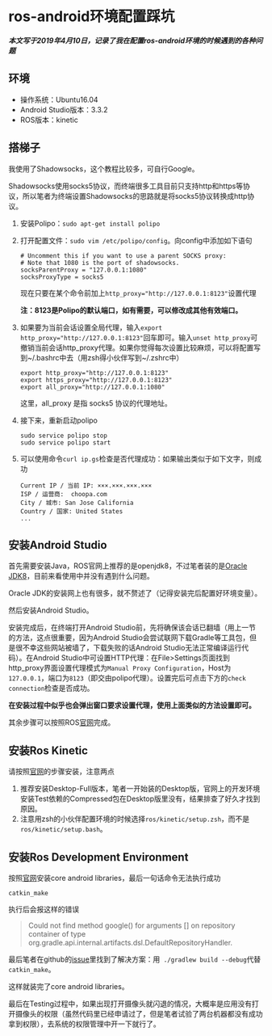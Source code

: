 # ros-android环境配置踩坑

***本文写于2019年4月10日，记录了我在配置ros-android环境的时候遇到的各种问题***

## 环境

* 操作系统：Ubuntu16.04
* Android Studio版本：3.3.2
* ROS版本：kinetic

## 搭梯子

我使用了Shadowsocks，这个教程比较多，可自行Google。

Shadowsocks使用socks5协议，而终端很多工具目前只支持http和https等协议，所以笔者为终端设置Shadowsocks的思路就是将socks5协议转换成http协议。

1. 安装Polipo：`sudo apt-get install polipo`

2. 打开配置文件：`sudo vim /etc/polipo/config`。向config中添加如下语句

   ```
   # Uncomment this if you want to use a parent SOCKS proxy:
   # Note that 1080 is the port of shadowsocks.
   socksParentProxy = "127.0.0.1:1080"
   socksProxyType = socks5
   ```

   现在只要在某个命令前加上`http_proxy="http://127.0.0.1:8123"`设置代理

   **注：8123是Polipo的默认端口，如有需要，可以修改成其他有效端口。**

3. 如果要为当前会话设置全局代理，输入`export http_proxy="http://127.0.0.1:8123"`回车即可。输入`unset http_proxy`可撤销当前会话http_proxy代理。如果你觉得每次设置比较麻烦，可以将配置写到~/.bashrc中去（用zsh得小伙伴写到~/.zshrc中）

   ```
   export http_proxy="http://127.0.0.1:8123"
   export https_proxy="http://127.0.0.1:8123"
   export all_proxy="http://127.0.0.1:1080"
   ```

   这里，all_proxy 是指 socks5 协议的代理地址。

4. 接下来，重新启动polipo

   ```
   sudo service polipo stop
   sudo service polipo start
   ```

5. 可以使用命令`curl ip.gs`检查是否代理成功：如果输出类似于如下文字，则成功
   ```
   Current IP / 当前 IP: ×××.×××.×××.×××
   ISP / 运营商:  choopa.com
   City / 城市: San Jose California
   Country / 国家: United States
   ...
   ```
   

## 安装Android Studio

首先需要安装Java，ROS官网上推荐的是openjdk8，不过笔者装的是[Oracle JDK8](https://www.oracle.com/technetwork/cn/java/javase/downloads/jdk8-downloads-2133151-zhs.html)，目前来看使用中并没有遇到什么问题。

Oracle JDK的安装网上也有很多，就不赘述了（记得安装完后配置好环境变量）。

然后安装Android Studio。

安装完成后，在终端打开Android Studio前，先将确保该会话已翻墙（用上一节的方法，这点很重要，因为Android Studio会尝试联网下载Gradle等工具包，但是很不幸这些网站被墙了，下载失败的话Android Studio无法正常编译运行代码）。在Android Studio中可设置HTTP代理：在File>Settings页面找到http_proxy界面设置代理模式为`Manual Proxy Configuration`，Host为`127.0.0.1`，端口为`8123`（即交由polipo代理）。设置完后可点击下方的`check connection`检查是否成功。

**在安装过程中似乎也会弹出窗口要求设置代理，使用上面类似的方法设置即可。**

其余步骤可以按照ROS[官网](http://wiki.ros.org/android/kinetic/Android%20Studio/Download)完成。

## 安装Ros Kinetic

请按照[官网](http://wiki.ros.org/kinetic/Installation/Ubuntu)的步骤安装，注意两点

1. 推荐安装Desktop-Full版本，笔者一开始装的Desktop版，官网上的开发环境安装Test依赖的Compressed包在Desktop版里没有，结果排查了好久才找到原因。
2. 注意用zsh的小伙伴配置环境的时候选择`ros/kinetic/setup.zsh`，而不是`ros/kinetic/setup.bash`。

## 安装Ros Development Environment

按照[官网](http://wiki.ros.org/android/Tutorials/kinetic/Installation%20-%20ROS%20Development%20Environment)安装core android libraries，最后一句话命令无法执行成功

   ```
   catkin_make
   ```

执行后会报这样的错误

> Could not find method google() for arguments [] on repository container of type org.gradle.api.internal.artifacts.dsl.DefaultRepositoryHandler.

最后笔者在github的[issue](https://github.com/rosjava/android_core/issues/292#issuecomment-465554790)里找到了解决方案：用` ./gradlew build --debug`代替`catkin_make`。

这样就装完了core android libraries。

最后在Testing过程中，如果出现打开摄像头就闪退的情况，大概率是应用没有打开摄像头的权限（虽然代码里已经申请过了，但是笔者试验了两台机器都没有成功拿到权限），去系统的权限管理中开一下就行了。